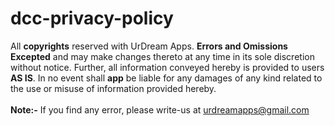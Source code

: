 # dcc-privacy-policy

All <b>copyrights</b> reserved with UrDream Apps. <b>Errors and Omissions Excepted</b> and may make changes thereto at any time in its sole discretion without notice. Further, all information conveyed hereby is provided to users <b>AS IS</b>. In no event shall <b>app</b> be liable for any damages of any kind related to the use or misuse of information provided hereby.
<br><br>
<b>Note:-</b> If you find any error, please write-us at urdreamapps@gmail.com
